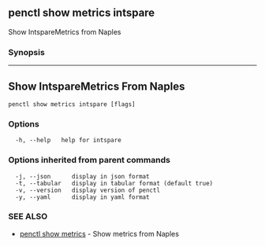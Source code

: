 ## penctl show metrics intspare

Show IntspareMetrics from Naples

### Synopsis



---------------------------------
 Show IntspareMetrics From Naples 
---------------------------------


```
penctl show metrics intspare [flags]
```

### Options

```
  -h, --help   help for intspare
```

### Options inherited from parent commands

```
  -j, --json      display in json format
  -t, --tabular   display in tabular format (default true)
  -v, --version   display version of penctl
  -y, --yaml      display in yaml format
```

### SEE ALSO
* [penctl show metrics](penctl_show_metrics.md)	 - Show metrics from Naples

